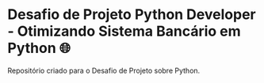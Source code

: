 # Desafio de Projeto Python Developer - Otimizando Sistema Bancário em Python :globe_with_meridians:
Repositório criado para o Desafio de Projeto sobre Python.

